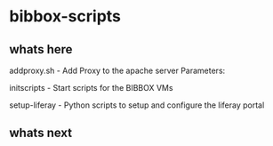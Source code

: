 # bibbox-scripts

## whats here
addproxy.sh - Add Proxy to the apache server
  Parameters:

initscripts - Start scripts for the BIBBOX VMs

setup-liferay - Python scripts to setup and configure the liferay portal

## whats next


